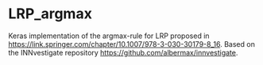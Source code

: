 # LRP_argmax

Keras implementation of the argmax-rule for LRP proposed in https://link.springer.com/chapter/10.1007/978-3-030-30179-8_16. 
Based on the INNvestigate repository https://github.com/albermax/innvestigate.
